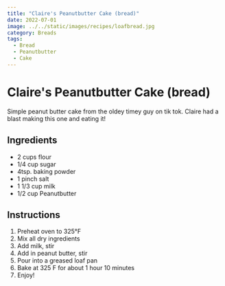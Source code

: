 ```yaml
---
title: "Claire's Peanutbutter Cake (bread)"
date: 2022-07-01
image: ../../static/images/recipes/loafbread.jpg
category: Breads
tags: 
  - Bread
  - Peanutbutter
  - Cake
---
```



# Claire's Peanutbutter Cake (bread)

Simple peanut butter cake from the oldey timey guy on tik tok. Claire had a blast making this one and eating it!

## Ingredients


- 2 cups flour
- 1/4 cup sugar
- 4tsp. baking powder
- 1 pinch salt
- 1 1/3 cup milk
- 1/2 cup Peanutbutter




## Instructions


1. Preheat oven to 325°F
2. Mix all dry ingredients
3. Add milk, stir
4. Add in peanut butter, stir
5. Pour into a greased loaf pan
6. Bake at 325 F for about 1 hour 10 minutes
7. Enjoy!

